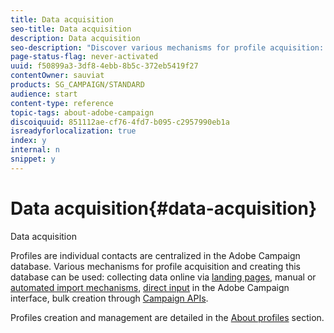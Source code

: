 ```yaml
---
title: Data acquisition
seo-title: Data acquisition
description: Data acquisition
seo-description: "Discover various mechanisms for profile acquisition: online data collection, imports, manual or bulk creation through Campaign APIs."
page-status-flag: never-activated
uuid: f50899a3-3df8-4ebb-8b5c-372eb5419f27
contentOwner: sauviat
products: SG_CAMPAIGN/STANDARD
audience: start
content-type: reference
topic-tags: about-adobe-campaign
discoiquuid: 851112ae-cf76-4fd7-b095-c2957990eb1a
isreadyforlocalization: true
index: y
internal: n
snippet: y
---
```


# Data acquisition{#data-acquisition}

Data acquisition

Profiles are individual contacts are centralized in the Adobe Campaign database. Various mechanisms for profile acquisition and creating this database can be used: collecting data online via [landing pages](../../channels/using/about-landing-pages.md), manual or [automated import mechanisms](../../automating/using/about-data-import-and-export.md), [direct input](../../audiences/using/creating-profiles.md) in the Adobe Campaign interface, bulk creation through [Campaign APIs](https://docs.campaign.adobe.com/doc/standard/en/api/ACS_API.html).

Profiles creation and management are detailed in the [About profiles](../../audiences/using/about-profiles.md) section.
